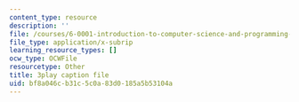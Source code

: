 ```yaml
---
content_type: resource
description: ''
file: /courses/6-0001-introduction-to-computer-science-and-programming-in-python-fall-2016/bf8a046cb31c5c0a83d0185a5b53104a_ax4eNMI9Dw.vtt
file_type: application/x-subrip
learning_resource_types: []
ocw_type: OCWFile
resourcetype: Other
title: 3play caption file
uid: bf8a046c-b31c-5c0a-83d0-185a5b53104a
---
```

